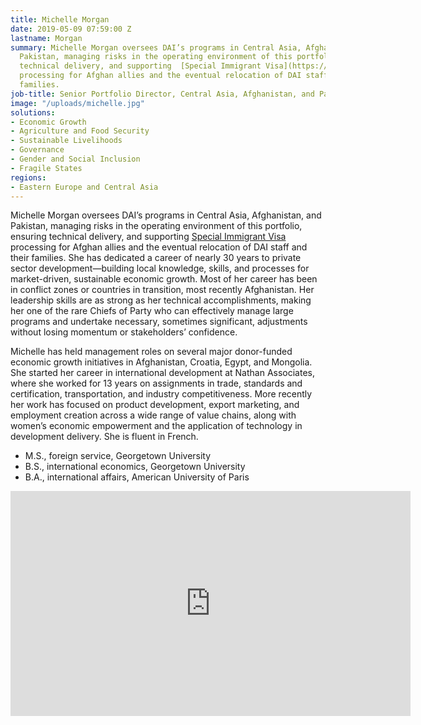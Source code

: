 ```yaml
---
title: Michelle Morgan
date: 2019-05-09 07:59:00 Z
lastname: Morgan
summary: Michelle Morgan oversees DAI’s programs in Central Asia, Afghanistan, and
  Pakistan, managing risks in the operating environment of this portfolio, ensuring
  technical delivery, and supporting  [Special Immigrant Visa](https://www.dai.com/special-immigrant-visas)
  processing for Afghan allies and the eventual relocation of DAI staff and their
  families.
job-title: Senior Portfolio Director, Central Asia, Afghanistan, and Pakistan
image: "/uploads/michelle.jpg"
solutions:
- Economic Growth
- Agriculture and Food Security
- Sustainable Livelihoods
- Governance
- Gender and Social Inclusion
- Fragile States
regions:
- Eastern Europe and Central Asia
---
```


Michelle Morgan oversees DAI’s programs in Central Asia, Afghanistan, and Pakistan, managing risks in the operating environment of this portfolio, ensuring technical delivery, and supporting  [Special Immigrant Visa](https://www.dai.com/special-immigrant-visas) processing for Afghan allies and the eventual relocation of DAI staff and their families. She has dedicated a career of nearly 30 years to private sector development—building local knowledge, skills, and processes for market-driven, sustainable economic growth. Most of her career has been in conflict zones or countries in transition, most recently Afghanistan. Her leadership skills are as strong as her technical accomplishments, making her one of the rare Chiefs of Party who can effectively manage large programs and undertake necessary, sometimes significant, adjustments without losing momentum or stakeholders’ confidence.

Michelle has held management roles on several major donor-funded economic growth initiatives in Afghanistan, Croatia, Egypt, and Mongolia. She started her career in international development at Nathan Associates, where she worked for 13 years on assignments in trade, standards and certification, transportation, and industry competitiveness. More recently her work has focused on product development, export marketing, and employment creation across a wide range of value chains, along with women’s economic empowerment and the application of technology in development delivery. She is fluent in French.

* M.S., foreign service, Georgetown University
* B.S., international economics, Georgetown University
* B.A., international affairs, American University of Paris

<iframe src="https://player.vimeo.com/video/297173022" width="640" height="360" frameborder="0" allow="autoplay; fullscreen" allowfullscreen></iframe>